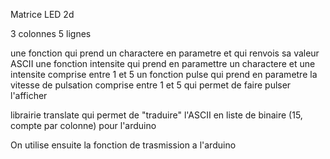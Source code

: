 Matrice LED 2d

3 colonnes
5 lignes

une fonction qui prend un charactere en parametre et qui renvois sa valeur ASCII
une fonction intensite qui prend en paramettre un charactere et une intensite comprise entre 1 et 5
un fonction pulse qui prend en parametre la vitesse de pulsation comprise entre 1 et 5 qui permet de faire pulser l'afficher

librairie translate qui permet de "traduire" l'ASCII en liste de binaire (15, compte par colonne) pour l'arduino

On utilise ensuite la fonction de trasmission a l'arduino